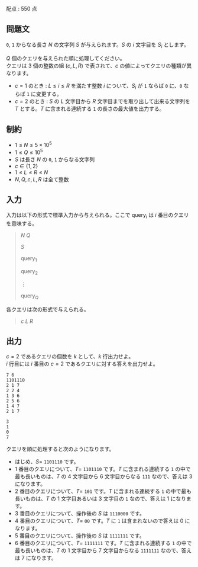 配点 : $550$ 点

## 問題文

`0`, `1` からなる長さ $N$ の文字列 $S$ が与えられます。$S$ の $i$ 文字目を $S_i$ とします。

$Q$ 個のクエリを与えられた順に処理してください。<br>
クエリは $3$ 個の整数の組 $(c, L, R)$ で表されて、$c$ の値によってクエリの種類が異なります。

- $c=1$ のとき : $L \leq i \leq R$ を満たす整数 $i$ について、$S_i$ が `1` ならば `0` に、`0` ならば `1` に変更する。
- $c=2$ のとき : $S$ の $L$ 文字目から $R$ 文字目までを取り出して出来る文字列を $T$ とする。$T$ に含まれる連続する `1` の長さの最大値を出力する。

## 制約

- $1 \leq N \leq 5 \times 10^5$
- $1 \leq Q \leq 10^5$
- $S$ は長さ $N$ の `0`, `1` からなる文字列
- $c \in \lbrace 1, 2 \rbrace$
- $1 \leq L \leq R \leq N$
- $N, Q, c, L, R$ は全て整数

## 入力

入力は以下の形式で標準入力から与えられる。ここで $\mathrm{query}_i$ は $i$ 番目のクエリを意味する。

> $N$ $Q$
> 
> $S$
> 
> $\mathrm{query}_1$
> 
> $\mathrm{query}_2$
> 
> $\vdots$
> 
> $\mathrm{query}_Q$

各クエリは次の形式で与えられる。

> $c$ $L$ $R$

## 出力

$c=2$ であるクエリの個数を $k$ として、$k$ 行出力せよ。<br>
$i$ 行目には $i$ 番目の $c=2$ であるクエリに対する答えを出力せよ。

```input1
7 6
1101110
2 1 7
2 2 4
1 3 6
2 5 6
1 4 7
2 1 7
```

```output1
3
1
0
7
```

クエリを順に処理すると次のようになります。

- はじめ、$S=$ `1101110` です。
- $1$ 番目のクエリについて、$T =$ `1101110` です。$T$ に含まれる連続する `1` の中で最も長いものは、$T$ の $4$ 文字目から $6$ 文字目からなる `111` なので、答えは $3$ になります。
- $2$ 番目のクエリについて、$T =$ `101` です。$T$ に含まれる連続する `1` の中で最も長いものは、$T$ の $1$ 文字目あるいは $3$ 文字目の `1` なので、答えは $1$ になります。
- $3$ 番目のクエリについて、操作後の $S$ は `1110000` です。
- $4$ 番目のクエリについて、$T =$ `00` です。$T$ に `1` は含まれないので答えは $0$ になります。
- $5$ 番目のクエリについて、操作後の $S$ は `1111111` です。
- $6$ 番目のクエリについて、$T =$ `1111111` です。$T$ に含まれる連続する `1` の中で最も長いものは、$T$ の $1$ 文字目から $7$ 文字目からなる `1111111` なので、答えは $7$ になります。